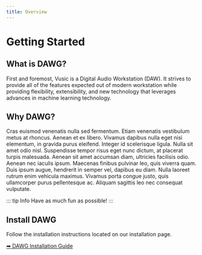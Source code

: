```yaml
---
title: Overview
---
```


# Getting Started
## What is DAWG?
First and foremost, Vusic is a Digital Audio Workstation (DAW). It strives to provide all of the features expected out of modern workstation while providing flexibility, extensibility, and new technology that leverages advances in machine learning technology.

## Why DAWG?
Cras euismod venenatis nulla sed fermentum. Etiam venenatis vestibulum metus at rhoncus. Aenean et ex libero. Vivamus dapibus nulla eget nisi elementum, in gravida purus eleifend. Integer id scelerisque ligula. Nulla sit amet odio nisl. Suspendisse tempor risus eget nunc dictum, at placerat turpis malesuada. Aenean sit amet accumsan diam, ultricies facilisis odio. Aenean nec iaculis ipsum. Maecenas finibus pulvinar leo, quis viverra quam. Duis ipsum augue, hendrerit in semper vel, dapibus eu diam. Nulla laoreet rutrum enim vehicula maximus. Vivamus porta congue justo, quis ullamcorper purus pellentesque ac. Aliquam sagittis leo nec consequat vulputate.

::: tip Info
Have as much fun as possible!
:::

## Install DAWG
Follow the installation instructions located on our installation page.


[➡ DAWG Installation Guide](/guides/installation.md)